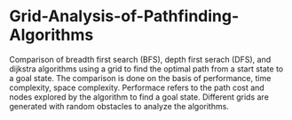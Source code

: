 # Grid-Analysis-of-Pathfinding-Algorithms

Comparison of breadth first search (BFS), depth first serach (DFS), and dijkstra algorithms using a grid to find the optimal path from a start state to a goal state. The comparison is done on the basis of performance, time complexity, space complexity. Performace refers to the path cost and nodes explored by the algorithm to find a goal state. Different grids are generated with random obstacles to analyze the algorithms.
